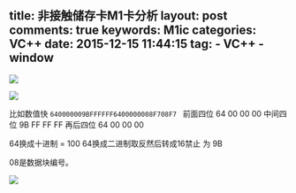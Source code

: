 title: 非接触储存卡M1卡分析
layout: post
comments: true
keywords: M1ic
categories: VC++
date: 2015-12-15 11:44:15
tag: 
    - VC++
    - window
---
![](http://7xokfq.com1.z0.glb.clouddn.com/结构.jpg)

<!-- more -->

![](http://7xokfq.com1.z0.glb.clouddn.com/QQ%E6%88%AA%E5%9B%BE20151215141244.jpg)

比如数值快 `640000009BFFFFFF6400000008F708F7 `
前面四位 64 00 00 00 
中间四位 9B FF FF FF
再后四位 64 00 00 00 

64换成十进制 = 100 
64换成二进制取反然后转成16禁止 为 9B

08是数据块编号。

![](http://7xokfq.com1.z0.glb.clouddn.com/QQ%E6%88%AA%E5%9B%BE20151215141259.jpg)